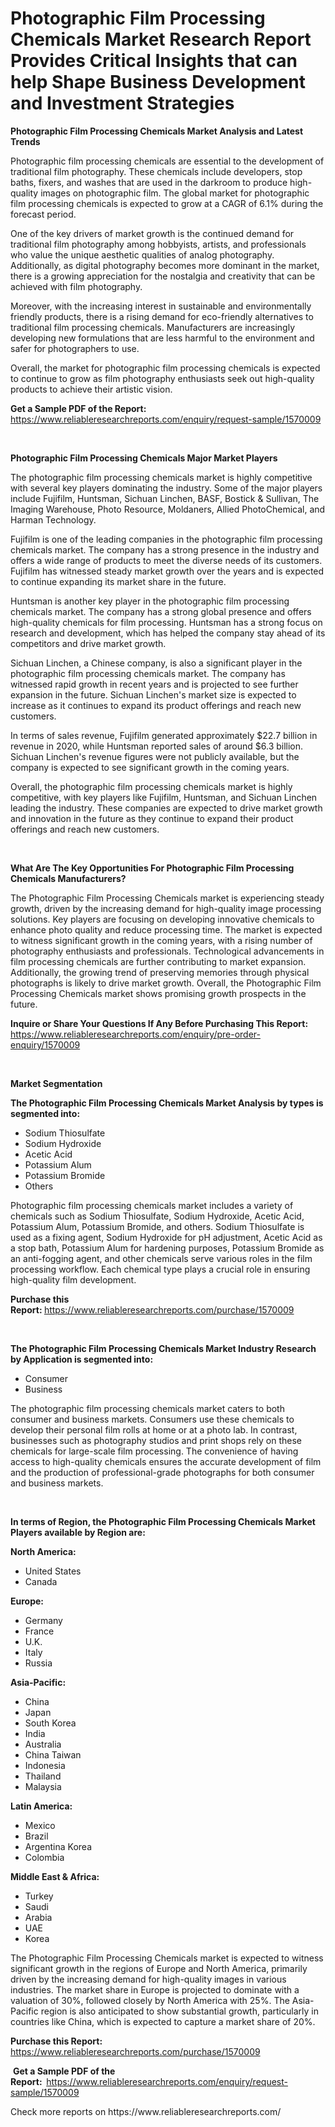 <p><h1>Photographic Film Processing Chemicals Market Research Report Provides Critical Insights that can help Shape Business Development and Investment Strategies</h1></p><p><strong>Photographic Film Processing Chemicals Market Analysis and Latest Trends</strong></p>
<p><p>Photographic film processing chemicals are essential to the development of traditional film photography. These chemicals include developers, stop baths, fixers, and washes that are used in the darkroom to produce high-quality images on photographic film. The global market for photographic film processing chemicals is expected to grow at a CAGR of 6.1% during the forecast period. </p><p>One of the key drivers of market growth is the continued demand for traditional film photography among hobbyists, artists, and professionals who value the unique aesthetic qualities of analog photography. Additionally, as digital photography becomes more dominant in the market, there is a growing appreciation for the nostalgia and creativity that can be achieved with film photography.</p><p>Moreover, with the increasing interest in sustainable and environmentally friendly products, there is a rising demand for eco-friendly alternatives to traditional film processing chemicals. Manufacturers are increasingly developing new formulations that are less harmful to the environment and safer for photographers to use.</p><p>Overall, the market for photographic film processing chemicals is expected to continue to grow as film photography enthusiasts seek out high-quality products to achieve their artistic vision.</p></p>
<p><strong>Get a Sample PDF of the Report:&nbsp;</strong> <a href="https://www.reliableresearchreports.com/enquiry/request-sample/1570009">https://www.reliableresearchreports.com/enquiry/request-sample/1570009</a></p>
<p>&nbsp;</p>
<p><strong>Photographic Film Processing Chemicals Major Market Players</strong></p>
<p><p>The photographic film processing chemicals market is highly competitive with several key players dominating the industry. Some of the major players include Fujifilm, Huntsman, Sichuan Linchen, BASF, Bostick & Sullivan, The Imaging Warehouse, Photo Resource, Moldaners, Allied PhotoChemical, and Harman Technology.</p><p>Fujifilm is one of the leading companies in the photographic film processing chemicals market. The company has a strong presence in the industry and offers a wide range of products to meet the diverse needs of its customers. Fujifilm has witnessed steady market growth over the years and is expected to continue expanding its market share in the future.</p><p>Huntsman is another key player in the photographic film processing chemicals market. The company has a strong global presence and offers high-quality chemicals for film processing. Huntsman has a strong focus on research and development, which has helped the company stay ahead of its competitors and drive market growth.</p><p>Sichuan Linchen, a Chinese company, is also a significant player in the photographic film processing chemicals market. The company has witnessed rapid growth in recent years and is projected to see further expansion in the future. Sichuan Linchen's market size is expected to increase as it continues to expand its product offerings and reach new customers.</p><p>In terms of sales revenue, Fujifilm generated approximately $22.7 billion in revenue in 2020, while Huntsman reported sales of around $6.3 billion. Sichuan Linchen's revenue figures were not publicly available, but the company is expected to see significant growth in the coming years.</p><p>Overall, the photographic film processing chemicals market is highly competitive, with key players like Fujifilm, Huntsman, and Sichuan Linchen leading the industry. These companies are expected to drive market growth and innovation in the future as they continue to expand their product offerings and reach new customers.</p></p>
<p>&nbsp;</p>
<p><strong>What Are The Key Opportunities For Photographic Film Processing Chemicals Manufacturers?</strong></p>
<p><p>The Photographic Film Processing Chemicals market is experiencing steady growth, driven by the increasing demand for high-quality image processing solutions. Key players are focusing on developing innovative chemicals to enhance photo quality and reduce processing time. The market is expected to witness significant growth in the coming years, with a rising number of photography enthusiasts and professionals. Technological advancements in film processing chemicals are further contributing to market expansion. Additionally, the growing trend of preserving memories through physical photographs is likely to drive market growth. Overall, the Photographic Film Processing Chemicals market shows promising growth prospects in the future.</p></p>
<p><strong>Inquire or Share Your Questions If Any Before Purchasing This Report:</strong> <a href="https://www.reliableresearchreports.com/enquiry/pre-order-enquiry/1570009">https://www.reliableresearchreports.com/enquiry/pre-order-enquiry/1570009</a></p>
<p>&nbsp;</p>
<p><strong>Market Segmentation</strong></p>
<p><strong>The Photographic Film Processing Chemicals Market Analysis by types is segmented into:</strong></p>
<p><ul><li>Sodium Thiosulfate</li><li>Sodium Hydroxide</li><li>Acetic Acid</li><li>Potassium Alum</li><li>Potassium Bromide</li><li>Others</li></ul></p>
<p><p>Photographic film processing chemicals market includes a variety of chemicals such as Sodium Thiosulfate, Sodium Hydroxide, Acetic Acid, Potassium Alum, Potassium Bromide, and others. Sodium Thiosulfate is used as a fixing agent, Sodium Hydroxide for pH adjustment, Acetic Acid as a stop bath, Potassium Alum for hardening purposes, Potassium Bromide as an anti-fogging agent, and other chemicals serve various roles in the film processing workflow. Each chemical type plays a crucial role in ensuring high-quality film development.</p></p>
<p><strong>Purchase this Report:&nbsp;</strong><a href="https://www.reliableresearchreports.com/purchase/1570009">https://www.reliableresearchreports.com/purchase/1570009</a></p>
<p>&nbsp;</p>
<p><strong>The Photographic Film Processing Chemicals Market Industry Research by Application is segmented into:</strong></p>
<p><ul><li>Consumer</li><li>Business</li></ul></p>
<p><p>The photographic film processing chemicals market caters to both consumer and business markets. Consumers use these chemicals to develop their personal film rolls at home or at a photo lab. In contrast, businesses such as photography studios and print shops rely on these chemicals for large-scale film processing. The convenience of having access to high-quality chemicals ensures the accurate development of film and the production of professional-grade photographs for both consumer and business markets.</p></p>
<p>&nbsp;</p>
<p><strong>In terms of Region, the Photographic Film Processing Chemicals Market Players available by Region are:</strong></p>
<p>
    <p> <strong> North America: </strong>
        <ul>
            <li>United States</li>
            <li>Canada</li>
        </ul>
        </p> 
    <p> <strong> Europe: </strong>
        <ul>
            <li>Germany</li>
            <li>France</li>
            <li>U.K.</li>
            <li>Italy</li>
            <li>Russia</li>
        </ul>
        </p> 
    <p> <strong> Asia-Pacific: </strong>
        <ul>
            <li>China</li>
            <li>Japan</li>
            <li>South Korea</li>
            <li>India</li>
            <li>Australia</li>
            <li>China Taiwan</li>
            <li>Indonesia</li>
            <li>Thailand</li>
            <li>Malaysia</li>
        </ul>
        </p> 
    <p> <strong> Latin America: </strong>
        <ul>
            <li>Mexico</li>
            <li>Brazil</li>
            <li>Argentina Korea</li>
            <li>Colombia</li>
        </ul>
        </p> 
    <p> <strong> Middle East & Africa: </strong>
        <ul>
            <li>Turkey</li>
            <li>Saudi</li>
            <li>Arabia</li>
            <li>UAE</li>
            <li>Korea</li>
        </ul>
    </p>
    </p>
<p><p>The Photographic Film Processing Chemicals market is expected to witness significant growth in the regions of Europe and North America, primarily driven by the increasing demand for high-quality images in various industries. The market share in Europe is projected to dominate with a valuation of 30%, followed closely by North America with 25%. The Asia-Pacific region is also anticipated to show substantial growth, particularly in countries like China, which is expected to capture a market share of 20%.</p></p>
<p><strong>Purchase this Report: </strong><a href="https://www.reliableresearchreports.com/purchase/1570009">https://www.reliableresearchreports.com/purchase/1570009</a></p>
<p>&nbsp;<strong>Get a Sample PDF of the Report:&nbsp;&nbsp;</strong><a href="https://www.reliableresearchreports.com/enquiry/request-sample/1570009">https://www.reliableresearchreports.com/enquiry/request-sample/1570009</a></p>
<p><strong></strong></p>
<p>Check more reports on https://www.reliableresearchreports.com/</p>